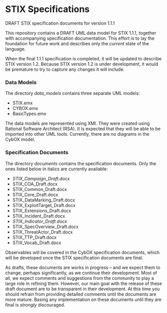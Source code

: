 # STIX Specifications
DRAFT STIX specification documents for version 1.1.1

This repository contains a DRAFT UML data model for STIX 1.1.1, together with accompanying specification documentation. This effort is to lay the foundation for future work and describes only the *current* state of the language.

When the final 1.1.1 specification is completed, it will be updated to describe STIX version 1.2.  Because STIX version 1.2 is under development, it would be premature to try to capture any changes it will include. 

### Data Models

The directory *data_models* contains three separate UML models:

* STIX.emx
* CYBOX.emx
* BasicTypes.emx

The data models are represented using XMI.  They were created using Rational Software Architect (RSA).  It is expected that they will be able to be imported into other UML tools.  Currently, there are no diagrams in the CybOX model.

### Specification Documents

The directory *documents* contains the specification documents.  Only the ones listed below in italics are currently available:

* *STIX_Campaign_Draft.docx*
* STIX_COA_Draft.docx
* STIX_Common_Draft.docx
* STIX_Core_Draft.docx
* STIX_DataMarking_Draft.docx
* STIX_ExploitTarget_Draft.docx
* STIX_Extensions_Draft.docx
* STIX_Incident_Draft.docx
* *STIX_Indicator_Draft.docx*
* STIX_SpecOverview_Draft.docx
* STIX_ThreatActor_Draft.docx
* STIX_TTP_Draft.docx
* STIX_Vocab_Draft.docx

Observables will be covered in the CybOX specification documents, which will be developed once the STIX specification documents are final.

As drafts, these documents are works in progress – and we expect them to change, perhaps significantly, as we continue their development. Most of all, we expect comments and suggestions from the community to play a large role in refining them. However, our main goal with the release of these draft document are to be transparent in their development.  At this time you should refrain from providing detailed comments until the documents are more mature. Basing any implementation on these documents until they are final is *strongly* discouraged.


